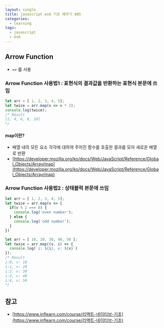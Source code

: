 ```yaml
---
layout: single
title: javascript es6 기초 배우기 005
categories: 
  - learning
tags:
  - javascript
  - es6
---
```


## Arrow Function

- `=>` 를 사용

### Arrow Function 사용법1 : 표현식의 결과값을 반환하는 표현식 본문에 쓰임

~~~javascript
let arr = [ 1, 2, 3, 4, 5];
let twice = arr.map(v => v * 2);
console.log(twice);
/* Result
[2, 4, 6, 8, 10]
*/
~~~

#### map이란?

- 배열 내의 모든 요소 각각에 대하여 주어진 함수를 호출한 결과를 모아 새로운 배열로 반환
- [https://developer.mozilla.org/ko/docs/Web/JavaScript/Reference/Global_Objects/Array/map](https://developer.mozilla.org/ko/docs/Web/JavaScript/Reference/Global_Objects/Array/map)


### Arrow Function 사용법2 : 상태블럭 본문에 쓰임

~~~javascript
let arr = [ 1, 2, 3, 4, 5];
let twice = arr.map(v => {
  if(v % 2 === 0) {
    console.log('even number');
  } else {
    console.log('odd number');
  }
})
~~~

~~~javascript
let arr = [ 10, 20, 30, 40, 50 ];
let twice = arr.map((v, i) => {
  console.log(`i: ${i}, v: ${v}`)
});
/* Result
i:0, v: 10
i:1, v: 20
i:2, v: 30
i:3, v: 40
i:4, v: 50
*/
~~~

## 참고
- [https://www.inflearn.com/course/리액트-네이티브-기초](https://www.inflearn.com/course/리액트-네이티브-기초)